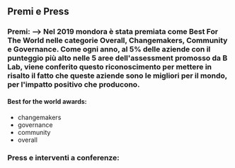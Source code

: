 ## Premi e Press

### Premi: --> Nel 2019 mondora è stata premiata come Best For The World nelle categorie Overall, Changemakers, Community e Governance. Come ogni anno, al 5% delle aziende con il punteggio più alto nelle 5 aree dell'assessment promosso da B Lab, viene conferito questo riconoscimento per mettere in risalto il fatto che queste aziende sono le migliori per il mondo, per l'impatto positivo che producono. 

#### Best for the world awards:
- changemakers
- governance
- community
- overall

### Press e interventi a conferenze:

